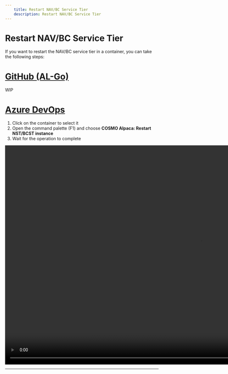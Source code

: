 ```yaml
---
    title: Restart NAV/BC Service Tier
    description: Restart NAV/BC Service Tier
---
```


# Restart NAV/BC Service Tier

If you want to restart the NAV/BC service tier in a container, you can take the following steps:

# [**GitHub (AL-Go)**](#tab/github)
WIP

# [**Azure DevOps**](#tab/azdevops)

1. Click on the container to select it
2. Open the command palette (F1) and choose **COSMO Alpaca: Restart NST/BCST instance**
3. Wait for the operation to complete

<video width="1280px" height="720px" controls>
  <source src="../media/restart-service-tier.mp4" type="video/mp4">
  Your browser does not support the video tag.
</video>

---